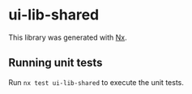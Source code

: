 # ui-lib-shared

This library was generated with [Nx](https://nx.dev).

## Running unit tests

Run `nx test ui-lib-shared` to execute the unit tests.
